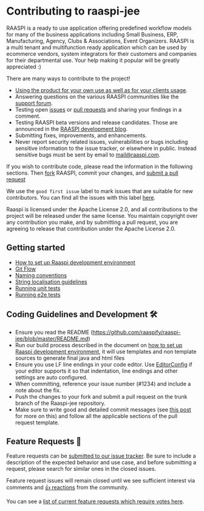 # Contributing to raaspi-jee 

RAASPI is a ready to use application offering predefined workflow models for many of the business applications including Small Business, ERP, Manufacturing, Agency, Clubs & Associations, Event Organizers. RAASPI is a multi tenant and multifunction ready application which can be used by ecommerce vendors, system integrators for their customers and companies for their departmental use. Your help making it popular will be greatly appreciated :)

There are many ways to contribute to the project!

- [Using the product for your own use as well as for your clients usage](https://www.raaspi.com/).
- Answering questions on the various RAASPI communities like the [support forum](http://forump.raaspi.com/).
- Testing open [issues](https://github.com/jayantamitra/raaspi-jee/issues) or [pull requests](https://github.com/jayantamitra/raaspi-jee/pulls) and sharing your findings in a comment.
- Testing RAASPI beta versions and release candidates. Those are announced in the [RAASPI development blog](http://blogs.raaspi.com/).
- Submitting fixes, improvements, and enhancements.
- Never report security related issues, vulnerabilities or bugs including sensitive information to the issue tracker, or elsewhere in public. Instead sensitive bugs must be sent by email to  mail@raaspi.com.

If you wish to contribute code, please read the information in the following sections. Then [fork](https://help.github.com/articles/fork-a-repo/) RAASPI, commit your changes, and [submit a pull request](https://help.github.com/articles/using-pull-requests/) 

We use the `good first issue` label to mark issues that are suitable for new contributors. You can find all the issues with this label [here](https://github.com/raaspi/raaspi/issues?q=is%3Aopen+is%3Aissue+label%3A%22type%3A+good+first+issue%22).

Raaspi is licensed under the Apache License 2.0, and all contributions to the project will be released under the same license. You maintain copyright over any contribution you make, and by submitting a pull request, you are agreeing to release that contribution under the Apache License 2.0.


## Getting started

- [How to set up Raaspi development environment](https://github.com/raaspify/raaspi-jee/wiki/How-to-set-up-Raaspi-development-environment)
- [Git Flow](https://github.com/raaspify/raaspi-jee/wiki/Raaspi-Git-Flow)
- [Naming conventions](https://github.com/raaspify/raaspi-jee/wiki/Naming-conventions)
- [String localisation guidelines](https://github.com/raaspify/raaspi-jee/wiki/String-localisation-guidelines)
- [Running unit tests](https://github.com/raaspify/raaspi-jee/wiki/Running-unit-tests)
- [Running e2e tests](https://github.com/raaspify/raaspi-jee/wiki/Running-e2e-tests)

## Coding Guidelines and Development 🛠

- Ensure you read the README  (https://github.com/raaspify/raaspi-jee/blob/master/README.md)
- Run our build process described in the document on [how to set up Raaspi development environment](https://github.com/raaspify/raaspi-jee/wiki/How-to-set-up-Raaspi-development-environment), it will use templates and non template sources to generate final java and html files
- Ensure you use LF line endings in your code editor. Use [EditorConfig](http://editorconfig.org/) if your editor supports it so that indentation, line endings and other settings are auto configured.
- When committing, reference your issue number (#1234) and include a note about the fix.
- Push the changes to your fork and submit a pull request on the trunk branch of the Raaspi-jee repository.
- Make sure to write good and detailed commit messages (see [this post](https://chris.beams.io/posts/git-commit/) for more on this) and follow all the applicable sections of the pull request template.

## Feature Requests 🚀

Feature requests can be [submitted to our issue tracker](https://github.com/raaspify/raaspi-jee/issues/new?assignees=&labels=type%3A+enhancement%2Cstatus%3A+awaiting+triage&template=2-enhancement.yml&title=%5BEnhancement%5D%3A+). Be sure to include a description of the expected behavior and use case, and before submitting a request, please search for similar ones in the closed issues.

Feature request issues will remain closed until we see sufficient interest via comments and [👍 reactions](https://help.github.com/articles/about-discussions-in-issues-and-pull-requests/) from the community.

You can see a [list of current feature requests which require votes here](https://github.com/raaspify/raaspi-jee/issues?q=is%3Aissue+sort%3Areactions-%2B1-desc+label%3A%22needs%3A+votes%22+).
